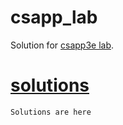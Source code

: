 # csapp_lab
Solution for [csapp3e lab](http://csapp.cs.cmu.edu/3e/labs.html).


# [solutions](./solutions)
` Solutions are here `
